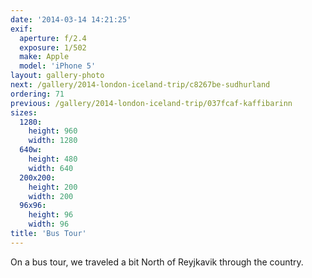 ```yaml
---
date: '2014-03-14 14:21:25'
exif:
  aperture: f/2.4
  exposure: 1/502
  make: Apple
  model: 'iPhone 5'
layout: gallery-photo
next: /gallery/2014-london-iceland-trip/c8267be-sudhurland
ordering: 71
previous: /gallery/2014-london-iceland-trip/037fcaf-kaffibarinn
sizes:
  1280:
    height: 960
    width: 1280
  640w:
    height: 480
    width: 640
  200x200:
    height: 200
    width: 200
  96x96:
    height: 96
    width: 96
title: 'Bus Tour'
---
```


On a bus tour, we traveled a bit North of Reyjkavik through the country.
